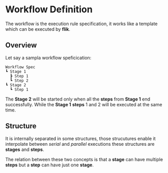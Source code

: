# Workflow Definition
The workflow is the execution rule specification, it works like a template which
can be executed by **flik**.

## Overview
Let say a sampla workflow speficication:

```
Workflow Spec
┗ Stage 1
  ┣ Step 1
  ┗ Step 2
┗ Stage 2
  ┗ Step 1
```

The **Stage 2** will be started only when all the **steps** from **Stage 1**
end successfully. While the **Stage 1** **steps** 1 and 2 will be executed
at the same time.

## Structure
It is internally separated in some structures, those strucutures enable it
interpolate between *serial* and *parallel* executions these structures are
**stages** and **steps**.

The relation between these two concepts is that a **stage** can have multiple
**steps** but a **step** can have just one **stage**.
